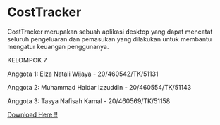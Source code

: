 # CostTracker
CostTracker merupakan sebuah aplikasi desktop yang dapat mencatat seluruh pengeluaran dan pemasukan yang dilakukan untuk membantu mengatur keuangan penggunanya.

KELOMPOK 7

Anggota 1: Elza Natali Wijaya - 20/460542/TK/51131<br>

Anggota 2: Muhammad Haidar Izzuddin - 20/460554/TK/51143<br>

Anggota 3: Tasya Nafisah Kamal - 20/460569/TK/51158<br>

[Download Here !!](https://drive.google.com/drive/u/0/folders/1sPS9WkPedn4vH23MAonDtFTr3HzzzwMc) <br>
